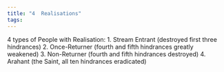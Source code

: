 ```yaml
---
title: "4  Realisations"
tags: 
---
```

4 types of People with Realisation: 1. Stream Entrant (destroyed first three hindrances) 2. Once-Returner (fourth and fifth hindrances greatly weakened) 3. Non-Returner (fourth and fifth hindrances destroyed) 4. Arahant (the Saint, all ten hindrances eradicated)
